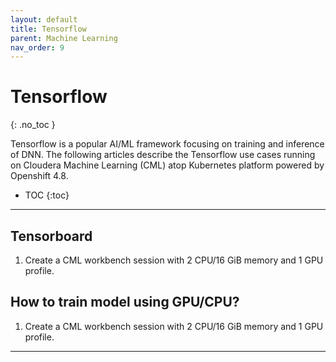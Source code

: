 ```yaml
---
layout: default
title: Tensorflow
parent: Machine Learning
nav_order: 9
---
```


# Tensorflow
{: .no_toc }

Tensorflow is a popular AI/ML framework focusing on training and inference of DNN. The following articles describe the Tensorflow use cases running on Cloudera Machine Learning (CML) atop Kubernetes platform powered by Openshift 4.8.

- TOC
{:toc}

---

## Tensorboard

1. Create a CML workbench session with 2 CPU/16 GiB memory and 1 GPU profile. 
    
## How to train model using GPU/CPU?

1. Create a CML workbench session with 2 CPU/16 GiB memory and 1 GPU profile. 
    

---